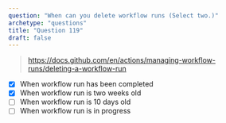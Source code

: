 ```yaml
---
question: "When can you delete workflow runs (Select two.)"
archetype: "questions"
title: "Question 119"
draft: false
---
```


> https://docs.github.com/en/actions/managing-workflow-runs/deleting-a-workflow-run
- [x] When workflow run has been completed
- [x] When workflow run is two weeks old
- [ ] When workflow run is 10 days old
- [ ] When workflow run is in progress
